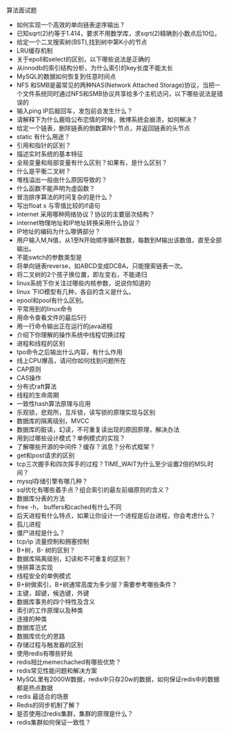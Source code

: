 算法面试题

- 如何实现一个高效的单向链表逆序输出？
- 已知sqrt(2)约等于1.414，要求不用数学库，求sqrt(2)精确到小数点后10位。
- 给定一个二叉搜索树(BST),找到树中第K小的节点
- LRU缓存机制
- 关于epoll和select的区别，以下哪些说法是正确的
- 从innodb的索引结构分析，为什么索引的key长度不能太长
- MySQL的数据如何恢复到任意时间点
- NFS 和SMB是最常见的两种NAS(Network Attached Storage)协议，当把一个文件系统同时通过NFS和SMB协议共享给多个主机访问，以下哪些说法是错误的
- 输入ping IP后敲回车，发包前会发生什么？
- 请解释下为什么鹿晗公布恋情的时候，微博系统会崩溃，如何解决？
- 给定一个链表，删除链表的倒数第N个节点，并返回链表的头节点
- static 有什么用途？ 
- 引用和指针的区别？
- 描述实时系统的基本特征
- 全局变量和局部变量有什么区别？如果有，是什么区别？
- 什么是平衡二叉树？
- 堆栈溢出一般由什么原因导致的？
- 什么函数不能声明为虚函数？
- 冒泡排序算法的时间复杂的是什么？
- 写出float x 与零值比较的if语句
- internet 采用哪种网络协议？协议的主要层次结构？
- internet物理地址和IP地址转换采用什么协议？
- IP地址的编码为什么哪俩部分？
- 用户输入M,N值，从1至N开始顺序循环数数，每数到M输出该数值，直至全部输出。
- 不能swtch的参数类型是
- 将单向链表reverse，如ABCD变成DCBA，只能搜索链表一次。
- 将二叉树的2个孩子换位置，即左变右，不能递归
- linux系统下你关注过哪些内核参数，说说你知道的 
- linux 下IO模型有几种，各自的含义是什么。
- epool和pool有什么区别。
- 平常用到的linux命令
- 用命令查看文件的最后5行
- 用一行命令输出正在运行的java进程
- 介绍下你理解的操作系统中线程切换过程
- 进程和线程的区别
- tpo命令之后输出什么内容，有什么作用
- 线上CPU爆高，请问你如何找到问题所在
- CAP原则
- CAS操作
- 分布式raft算法
- 线程的生命周期
- 一致性hash算法原理与应用
- 乐观锁，悲观所，互斥锁，读写锁的原理实现与区别
- 数据库的隔离级别，MVCC
- 数据库的脏读，幻读，不可重复读出现的原因原理，解决办法
- 用到过哪些设计模式？单例模式的实现？
- 了解哪些开源的中间件？缓存？消息？分布式框架？
- get和post请求的区别
- tcp三次握手和四次挥手的过程？TIME_WAIT为什么至少设置2倍的MSL时间？
- mysql存储引擎有哪几种？
- sql优化有哪些着手点？组合索引的最左前缀原则的含义？
- 数据库分表的方法
- free -h， buffers和cached有什么不同
- 后天进程有什么特点，如果让你设计一个进程是后台进程，你会考虑什么？
- 孤儿进程
- 僵尸进程是什么？
- tcp/ip 流量控制和拥塞控制
- B+树，B- 树的区别？
- 数据库隔离级别，幻读和不可重复的区别？
- 快排算法实现
- 线程安全的单例模式
- B+树做索引，B+树通常高度为多少层？需要参考哪些条件？
- 主键，超键，候选键，外键
- 数据库事务的四个特性及含义
- 索引的工作原理以及种类
- 连接的种类
- 数据库范式
- 数据库优化的思路
- 存储过程与触发器的区别
- 使用redis有哪些好处
- redis相比memechached有哪些优势？
- redis常见性能问题和解决方案
- MySQL里有2000W数据，redis中只存20w的数据，如何保证redis中的数据都是热点数据
- redis 最适合的场景
- Redis的同步机制了解？
- 是否使用过redis集群，集群的原理是什么？
- redis集群如何保证一致性？























